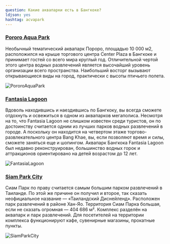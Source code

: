 ```yaml
---
question: Какие аквапарки есть в Бангкоке?
ldjson: yes
hashtag: acvapark
---
```


### [Pororo Aqua Park](https://maps.app.goo.gl/G7nKDchJs7FuLtVs6)

Необычный тематический аквапарк Пороро, площадью 10 000 м2, расположился на крыше торгового центра Center Plaza в Бангкоке и принимает гостей со всего мира круглый год.
Отличительной чертой этого центра водных развлечений является высочайший уровень организации всего пространства. Наибольший восторг вызывают открывающиеся виды на город, практически с высоты птичьего полета.

![PororoAquaPark](https://bangkokfaq.ru/assets/PororoAquaPark.jpg)

### [Fantasia Lagoon](https://maps.app.goo.gl/DSuqnEuJbakaf5qHA)
Вдоволь находившись и наездившись по Бангкоку, вы всегда сможете отдохнуть и освежиться в одном из аквапарков мегаполиса. Несмотря на то, что Fantasia Lagoon не слишком известен среди туристов, он по достоинству считается одним из лучших парков водных развлечений в городе. А поскольку он находится на четвертом этаже торгово-развлекательного центра Bang Khae, вы, если позволяют время и силы, сможете заняться еще и шопингом. Аквапарк Бангкока Fantasia Lagoon был недавно реконструирован, большинство водных горок и аттракционов ориентировано на детей возрастом до 12 лет.

![FantasiaLagoon](https://bangkokfaq.ru/assets/FantasiaLagoon.jpg)


### [Siam Park City](https://www.siamamazingpark.com/ru/index.php)
Сиам Парк по праву считается самым большим парком развлечений в Таиланде. По этой же причине он получил и второе, так сказать неофициальное название — «Таиландский Диснейленд». Расположен парк развлечений в районе Хан-Яо.
Территория Сиам Парка большая, если не сказать огромная — 404 686 м². 
Комплекс разделён на аквапарк и парк развлечений.
Для посетителей на территории комплекса функционируют кафе, сувенирные магазины, прокатные пункты.

![SiamParkCity](https://bangkokfaq.ru/assets/SiamParkCity.jpg)
